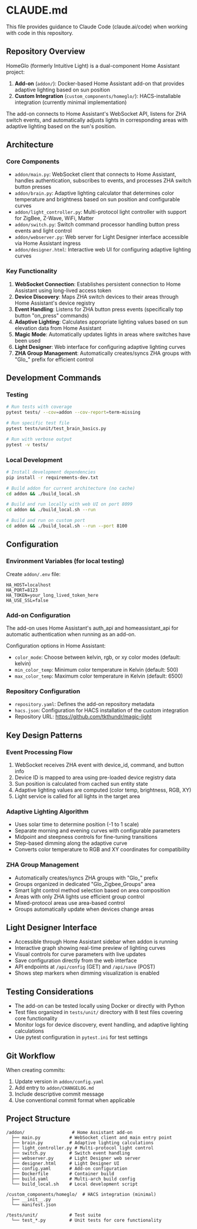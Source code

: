 # CLAUDE.md

This file provides guidance to Claude Code (claude.ai/code) when working with code in this repository.

## Repository Overview
HomeGlo (formerly Intuitive Light) is a dual-component Home Assistant project:
1. **Add-on** (`addon/`): Docker-based Home Assistant add-on that provides adaptive lighting based on sun position
2. **Custom Integration** (`custom_components/homeglo/`): HACS-installable integration (currently minimal implementation)

The add-on connects to Home Assistant's WebSocket API, listens for ZHA switch events, and automatically adjusts lights in corresponding areas with adaptive lighting based on the sun's position.

## Architecture

### Core Components
- `addon/main.py`: WebSocket client that connects to Home Assistant, handles authentication, subscribes to events, and processes ZHA switch button presses
- `addon/brain.py`: Adaptive lighting calculator that determines color temperature and brightness based on sun position and configurable curves
- `addon/light_controller.py`: Multi-protocol light controller with support for ZigBee, Z-Wave, WiFi, Matter
- `addon/switch.py`: Switch command processor handling button press events and light control
- `addon/webserver.py`: Web server for Light Designer interface accessible via Home Assistant ingress
- `addon/designer.html`: Interactive web UI for configuring adaptive lighting curves

### Key Functionality
1. **WebSocket Connection**: Establishes persistent connection to Home Assistant using long-lived access token
2. **Device Discovery**: Maps ZHA switch devices to their areas through Home Assistant's device registry
3. **Event Handling**: Listens for ZHA button press events (specifically top button "on_press" commands)
4. **Adaptive Lighting**: Calculates appropriate lighting values based on sun elevation data from Home Assistant
5. **Magic Mode**: Automatically updates lights in areas where switches have been used
6. **Light Designer**: Web interface for configuring adaptive lighting curves
7. **ZHA Group Management**: Automatically creates/syncs ZHA groups with "Glo_" prefix for efficient control

## Development Commands

### Testing
```bash
# Run tests with coverage
pytest tests/ --cov=addon --cov-report=term-missing

# Run specific test file
pytest tests/unit/test_brain_basics.py

# Run with verbose output
pytest -v tests/
```

### Local Development
```bash
# Install development dependencies
pip install -r requirements-dev.txt

# Build addon for current architecture (no cache)
cd addon && ./build_local.sh

# Build and run locally with web UI on port 8099
cd addon && ./build_local.sh --run

# Build and run on custom port
cd addon && ./build_local.sh --run --port 8100
```

## Configuration

### Environment Variables (for local testing)
Create `addon/.env` file:
```
HA_HOST=localhost
HA_PORT=8123
HA_TOKEN=your_long_lived_token_here
HA_USE_SSL=false
```

### Add-on Configuration
The add-on uses Home Assistant's auth_api and homeassistant_api for automatic authentication when running as an add-on.

Configuration options in Home Assistant:
- `color_mode`: Choose between kelvin, rgb, or xy color modes (default: kelvin)
- `min_color_temp`: Minimum color temperature in Kelvin (default: 500)
- `max_color_temp`: Maximum color temperature in Kelvin (default: 6500)

### Repository Configuration
- `repository.yaml`: Defines the add-on repository metadata
- `hacs.json`: Configuration for HACS installation of the custom integration
- Repository URL: https://github.com/tkthundr/magic-light

## Key Design Patterns

### Event Processing Flow
1. WebSocket receives ZHA event with device_id, command, and button info
2. Device ID is mapped to area using pre-loaded device registry data
3. Sun position is calculated from cached sun entity state
4. Adaptive lighting values are computed (color temp, brightness, RGB, XY)
5. Light service is called for all lights in the target area

### Adaptive Lighting Algorithm
- Uses solar time to determine position (-1 to 1 scale)
- Separate morning and evening curves with configurable parameters
- Midpoint and steepness controls for fine-tuning transitions
- Step-based dimming along the adaptive curve
- Converts color temperature to RGB and XY coordinates for compatibility

### ZHA Group Management
- Automatically creates/syncs ZHA groups with "Glo_" prefix
- Groups organized in dedicated "Glo_Zigbee_Groups" area
- Smart light control method selection based on area composition
- Areas with only ZHA lights use efficient group control
- Mixed-protocol areas use area-based control
- Groups automatically update when devices change areas

## Light Designer Interface
- Accessible through Home Assistant sidebar when addon is running
- Interactive graph showing real-time preview of lighting curves
- Visual controls for curve parameters with live updates
- Save configuration directly from the web interface
- API endpoints at `/api/config` (GET) and `/api/save` (POST)
- Shows step markers when dimming visualization is enabled

## Testing Considerations
- The add-on can be tested locally using Docker or directly with Python
- Test files organized in `tests/unit/` directory with 8 test files covering core functionality
- Monitor logs for device discovery, event handling, and adaptive lighting calculations
- Use pytest configuration in `pytest.ini` for test settings

## Git Workflow
When creating commits:
1. Update version in `addon/config.yaml`
2. Add entry to `addon/CHANGELOG.md`
3. Include descriptive commit message
4. Use conventional commit format when applicable

## Project Structure
```
/addon/                  # Home Assistant add-on
  ├── main.py           # WebSocket client and main entry point
  ├── brain.py          # Adaptive lighting calculations
  ├── light_controller.py # Multi-protocol light control
  ├── switch.py         # Switch event handling
  ├── webserver.py      # Light Designer web server
  ├── designer.html     # Light Designer UI
  ├── config.yaml       # Add-on configuration
  ├── Dockerfile        # Container build
  ├── build.yaml        # Multi-arch build config
  └── build_local.sh    # Local development script

/custom_components/homeglo/  # HACS integration (minimal)
  ├── __init__.py
  └── manifest.json

/tests/unit/            # Test suite
  └── test_*.py         # Unit tests for core functionality
```